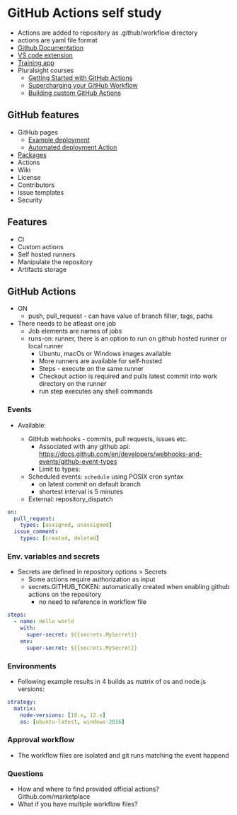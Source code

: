 # GitHub Actions self study

* Actions are added to repository as .github/workflow directory
* actions are yaml file format
* [Github Documentation](https://help.github.com/en/actions/)
* [VS code extension](https://marketplace.visualstudio.com/items?itemName=cschleiden.vscode-github-actions)
* [Training app](https://github-actions-hero.now.sh)
* Pluralsight courses
  * [Getting Started with GitHub Actions](https://app.pluralsight.com/library/courses/github-actions-getting-started/table-of-contents)
  * [Supercharging your GitHub Workflow](https://app.pluralsight.com/library/courses/supercharging-git-workflow/table-of-contents)
  * [Building custom GitHub Actions](https://app.pluralsight.com/library/courses/building-custom-github-actions/table-of-contents)

## GitHub features

* GitHub pages
  * [Example deployment](https://www.codecademy.com/articles/f1-u3-github-pages)
  * [Automated deployment Action](https://github.com/marketplace/actions/deploy-to-github-pages)
* [Packages](https://docs.github.com/en/packages/guides/package-client-guides-for-github-packages)
* Actions
* Wiki
* License
* Contributors
* Issue templates
* Security

## Features

* CI
* Custom actions
* Self hosted runners
* Manipulate the repository
* Artifacts storage

## GitHub Actions

* ON
  * push, pull_request - can have value of branch filter, tags, paths
* There needs to be atleast one job
  * Job elements are names of jobs
  * runs-on: runner, there is an option to run on github hosted runner or local runner
    * Ubuntu, macOs or Windows images available
    * More runners are available for self-hosted
    * Steps - execute on the same runner
    * Checkout action is required and pulls latest commit into work directory on the runner
    * run step executes any shell commands

### Events

* Available:

  * GitHub webhooks - commits, pull requests, issues etc.
    * Associated with any github api: <https://docs.github.com/en/developers/webhooks-and-events/github-event-types>
    * Limit to types:
  * Scheduled events: `schedule` using POSIX cron syntax
    * on latest commit on default branch
    * shortest interval is 5 minutes
  * External: repository_dispatch

```yaml
on:
  pull_request:
    types: [assigned, unassigned]
  issue_comment:
    types: [created, deleted]
```

### Env. variables and secrets

* Secrets are defined in repository options > Secrets
  * Some actions require authorization as input
  * secrets.GITHUB_TOKEN: automatically created when enabling github actions on the repository
    * no need to reference in workflow file

```yaml
steps:
  - name: Hello world
    with:
      super-secret: ${{secrets.MySecret}}
    env:
      super-secret: ${{secrets.MySecret}}
```

### Environments

* Following example results in 4 builds as matrix of os and node.js versions:

```yaml
strategy:
  matrix:
    node-versions: [10.x, 12.x]
    os: [ubuntu-latest, windows-2016]
```

### Approval workflow

* The workflow files are isolated and git runs matching the event happend

### Questions

* How and where to find provided official actions? Github.com/marketplace
* What if you have multiple workflow files?
